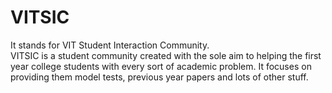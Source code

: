 # VITSIC
It stands for VIT Student Interaction Community. <br>
VITSIC is a student community created with the sole aim to helping the first year college students with every sort of academic problem.
It focuses on providing them model tests, previous year papers and lots of other stuff.
